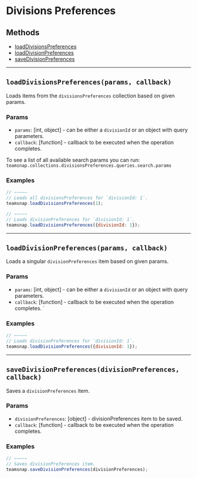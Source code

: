 # Divisions Preferences

## Methods

- [loadDivisionsPreferences](#loadDivisionsPreferences)
- [loadDivisionPreferences](#loadDivisionPreferences)
- [saveDivisionPreferences](#saveDivisionPreferences)


---
<a id="loadDivisionsPreferences"></a>
## `loadDivisionsPreferences(params, callback)`
Loads items from the `divisionsPreferences` collection based on given params.

### Params
* `params`: [int, object] - can be either a `divisionId` or an object with query parameters.
* `callback`: [function] - callback to be executed when the operation completes.

To see a list of all available search params you can run:
`teamsnap.collections.divisionsPreferences.queries.search.params`

### Examples
```javascript
// ~~~~~
// Loads all divisionsPreferences for `divisionId: 1`.
teamsnap.loadDivisionsPreferences(1);

// ~~~~~
// Loads divisionPreferences for `divisionId: 1`.
teamsnap.loadDivisionsPreferences({divisionId: 1});
```


---

<a id="loadDivisionPreferences"></a>
## `loadDivisionPreferences(params, callback)`
Loads a singular `divisionPreferences` item based on given params.

### Params
* `params`: [int, object] - can be either a `divisionId` or an object with query parameters.
* `callback`: [function] - callback to be executed when the operation completes.
`

### Examples
```javascript
// ~~~~~
// Loads divisionPreferences for `divisionId: 1`.
teamsnap.loadDivisionPreferences({divisionId: 1});
```


---


<a id="saveDivisionPreferences"></a>
## `saveDivisionPreferences(divisionPreferences, callback)`
Saves a `divisionPreferences` item.

### Params
* `divisionPreferences`: [object] - divisionPreferences item to be saved.
* `callback`: [function] - callback to be executed when the operation completes.

### Examples
```javascript
// ~~~~~
// Saves divisionPreferences item.
teamsnap.saveDivisionPreferences(divisionPreferences);
```
